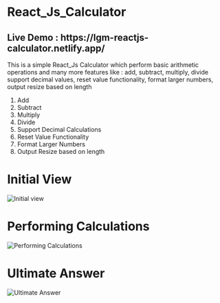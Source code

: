 # React_Js_Calculator 
<h2>Live Demo : <a href="https://lgm-reactjs-calculator.netlify.app/"></a> https://lgm-reactjs-calculator.netlify.app/</h2>
This is a simple React_Js Calculator which perform basic arithmetic operations and many more features like : add, subtract, multiply, divide support decimal values, reset value functionality, format larger numbers, output resize based on length
<ol>
  <li>Add</li>
  <li>Subtract</li>
  <li>Multiply</li>
  <li>Divide</li>
  <li>Support Decimal Calculations</li>
  <li>Reset Value Functionality</li>
  <li>Format Larger Numbers</li>
  <li>Output Resize based on length</li>
</ol>

<h1>Initial View</h1>

![Initial view](https://user-images.githubusercontent.com/81731490/180640547-fcea5362-c1a2-4e9e-bd0a-d4c6e1c5d9e3.jpeg)

<h1>Performing Calculations</h1>

![Performing Calculations](https://user-images.githubusercontent.com/81731490/180640218-a4097a58-4c8f-4819-81fb-2dec6929459b.jpeg)

<h1>Ultimate Answer</h1>

![Ultimate Answer](https://user-images.githubusercontent.com/81731490/180640578-a3b52540-cee3-41b0-819c-601cd572f7e6.jpeg)
